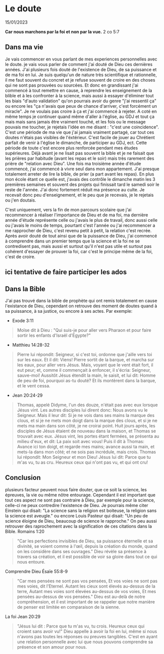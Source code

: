 # Le doute
15/01/2023

**Car nous marchons par la foi et non par la vue.**
2 co 5:7


## Dans ma vie
Je vais commencer en vous parlant de mes experiences personnelles avec le doute.
je vais vous parler de comment j'ai douté de Dieu ces dernières années. 
J'ai plusieurs fois douté de l'existence de Dieu, de sa puissance et de ma foi en lui.
Je suis quelqu'un de nature très scientifique et rationnelle, il me faut souvent du concret et je refuse souvent de croire en des choses qui ne sont pas prouvées ou sourcées.
Et donc en grandissant j'ai commencé à tout remettre en cause, à reprendre les enseignement de la blible et à les confronter à la science, mais aussi à essayer d'éliminer tout les biais "d'auto validation" qu'on pourrais avoir du genre "j'ai ressentil ça" ou encore les "ça n'avais que peux de chance d'arriver, c'est forcément un miracle". Je ne voulais pas croire à ça et j'ai commencé à rejeter. A coté en même temps je continuer quand même d'aller à l'église, au GDJ et tout ça mais mais sans jamais être vraiment touché, et les fois ou le message pouvais me toucher, je rejetais l'idée en me disant : "c'est une coincidence". C'est une période de ma vie que j'ai jamais vraiment partagé, car tout ces doutes n'étais pas visibles de l'éxtérieur. C'est facile de jouer au Chrétient parfait de venir à l'église le dimanche, de participer au GDJ, ect. Cette période de toute c'est encore plus renforcée pendant mes études supérieures. Déjà avant je ne lisait pas souvent la bible et je ne faisait que les prières par habitude (avant les repas et le soir) mais très rarement des prière de "relation avec Dieu". Une fois ma troisième année d'étude commencé, j'ai commencé à vivre seul dans mon appartement. J'ai presque totalement arreter de lire la bible, de prier (a part avant les repas). En plus mon école étant ce quelle est, j'avais des contrôle le dimanche matin les 3 premières semaines et souvent des projets qui finissait tard le samedi soir le reste de l'année. J'ai donc fortement réduit ma présence au culte. Je recevait donc peu d'enseignement, et le peu que je recevais, je le rejetais ou j'en doutais.

C'est uniquement, vers la fin de mon parcours scolaire que j'ai recommencer à réaliser l'importance de Dieu et de ma foi, ma dernière année d'étude représente celle ou j'avais le plus de travail, donc aussi celle ou j'avais le moins de temps, pourtant c'est l'année ou j'ai recommencer a me rapprocher de Dieu, c'est revenu petit à petit, la relation c'est recrée. Après avoir douté de tout ainsi que de la puissance de Dieu, j'ai commencé à comprendre dans un premier temps que la science et la foi ne se contredisent pas, mais aussi et surtout qu'il n'est pas utile et surtout pas cohérent d'essayer de prouver la foi, car c'est le principe même de la foi, c'est de croire.

## ici tentative de faire participer les ados

## Dans la Bible
J'ai pas trouvé dans la bible de prophète qui ont remis totalement en cause l'existance de Dieu, cependant on retrouve des moment de doutes quand à sa puissance, à sa justice, ou encore à ses actes. Par exemple: 
* Exode 3:11
> Moïse dit à Dieu : "Qui suis-je pour aller vers Pharaon et pour faire sortir les enfants d'Israël d'Egypte?"
* Matthieu 14:28-32
> Pierre lui répondit: Seigneur, si c'est toi, ordonne que j'aille vers toi sur les eaux. Et il dit: Viens! Pierre sortit de la barque, et marcha sur les eaux, pour aller vers Jésus. Mais, voyant que le vent était fort, il eut peur; et, comme il commençait à enfoncer, il s'écria: Seigneur, sauve-moi! Aussitôt Jésus étendit la main, le saisit, et lui dit: Homme de peu de foi, pourquoi as-tu douté? Et ils montèrent dans la barque, et le vent cessa.
* Jean 20:24-29
> Thomas, appelé Didyme, l'un des douze, n'était pas avec eux lorsque Jésus vint. Les autres disciples lui dirent donc: Nous avons vu le Seigneur. Mais il leur dit: Si je ne vois dans ses mains la marque des clous, et si je ne mets mon doigt dans la marque des clous, et si je ne mets ma main dans son côté, je ne croirai point. Huit jours après, les disciples de Jésus étaient de nouveau dans la maison, et Thomas se trouvait avec eux. Jésus vint, les portes étant fermées, se présenta au milieu d'eux, et dit: La paix soit avec vous! Puis il dit à Thomas: Avance ici ton doigt, et regarde mes mains; avance aussi ta main, et mets-la dans mon côté; et ne sois pas incrédule, mais crois. Thomas lui répondit: Mon Seigneur et mon Dieu! Jésus lui dit: Parce que tu m'as vu, tu as cru. Heureux ceux qui n'ont pas vu, et qui ont cru!

## Conclusion
plusieurs facteur peuvent nous faire douter, que ce soit la science, les épreuves, la vie ou même nôtre entourage.
Cependant il est important que tout ces aspect ne sont pas contraire à Dieu, par exemple pour la science, celle-ci ne peux contredire l'existence de Dieu. Je pourrais même citer  Einstein qui disait: "La science sans la religion est boiteuse, la religion sans la science est aveugle." ou encore Louis Pasteur qui disait: "Un peu de science éloigne de Dieu, beaucoup de science le rapproche."
On peu aussi retrouver des raprochement avec la signification de ces citations dans la Bible.
Romains 1:20 
> "Car les perfections invisibles de Dieu, sa puissance éternelle et sa divinité, se voient comme à l'œil, depuis la création du monde, quand on les considère dans ses ouvrages."
Dieu révèle sa présence à travers sa création, et il est possible de voir sa gloire dans tout ce qui nous entoure.

Comprendre Dieu
Ésaïe 55:8-9
> "Car mes pensées ne sont pas vos pensées, Et vos voies ne sont pas mes voies, dit l'Eternel. Autant les cieux sont élevés au-dessus de la terre, Autant mes voies sont élevées au-dessus de vos voies, Et mes pensées au-dessus de vos pensées."
Dieu est au-delà de notre compréhension, et il est important de se rappeler que notre manière de penser est limitée en comparaison de la sienne.

La foi
Jean 20:29
> "Jésus lui dit : Parce que tu m'as vu, tu crois. Heureux ceux qui croient sans avoir vu!"
Dieu appelle à avoir la foi en lui, même si nous n'avons pas toutes les réponses ou preuves tangibles. C'est en ayant une relation personnelle avec lui que nous pouvons comprendre sa présence et son amour pour nous.